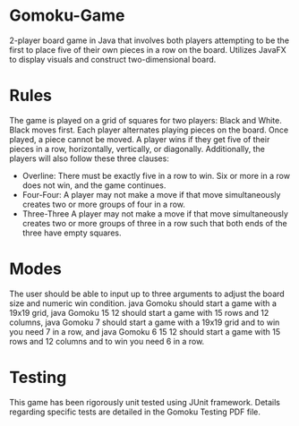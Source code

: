 # Gomoku-Game
2-player board game in Java that involves both players attempting to be the first to place five of their own pieces in a row on the board.  Utilizes JavaFX to display visuals and construct two-dimensional board.
# Rules
The game is played on a grid of squares for two players: Black and White. Black moves first. Each player alternates playing pieces on the board. Once played, a piece cannot be moved. A player wins if they get five of their pieces in a row, horizontally, vertically, or diagonally.  Additionally, the players will also follow these three clauses:
- Overline: There must be exactly five in a row to win. Six or more in a row does not win, and the game continues.
- Four-Four: A player may not make a move if that move simultaneously creates two or more groups of four in a row.
- Three-Three A player may not make a move if that move simultaneously creates two or more groups of three in a row such that both ends of the three have empty squares.
# Modes
The user should be able to input up to three arguments to adjust the board size and numeric win condition.
java Gomoku should start a game with a 19x19 grid,
java Gomoku 15 12 should start a game with 15 rows and 12 columns,
java Gomoku 7 should start a game with a 19x19 grid and to win you need 7 in a row, and
java Gomoku 6 15 12 should start a game with 15 rows and 12 columns and to win you need 6 in a row. 
# Testing
This game has been rigorously unit tested using JUnit framework.  Details regarding specific tests are detailed in the Gomoku Testing PDF file.
